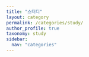```yaml
---
title: "스터디"
layout: category
permalink: /categories/study/
author_profile: true
taxonomy: study
sidebar:
  nav: "categories"
---
```

